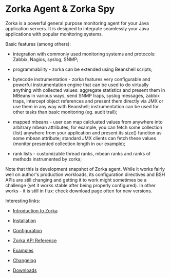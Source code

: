 
Zorka Agent & Zorka Spy
=======================

Zorka is a powerful general purpose monitoring agent for your Java application servers. It is designed to
integrate seamlessly your Java applications with popular monitoring systems.

Basic features (among others):

* integration with commonly used monitoring systems and protocols: Zabbix, Nagios, syslog, SNMP;

* programmability - zorka can be extended using Beanshell scripts;

* bytecode instrumentation - zorka features very configurable and powerful instrumentation engine that can be used to
do virtually anything with collected values: aggregate statistics and present them in MBeans in various ways, send SNMP
traps, syslog messages, zabbix traps, intercept object references and present them directly via JMX or use them in any
way with Beanshell; instrumentation can be used for other tasks than basic monitoring (eg. audit trail);

* mapped mbeans - user can map calcluated values from anywhere into arbitrary mbean attributes; for example, you can
fetch some collection (list) anywhere from your application and present its size() function as some mbean attribute;
standard JMX clients can fetch these values (monitor presented collection length in our example);

* rank lists - customizable thread ranks, mbean ranks and ranks of methods instrumented by zorka;


Note that this is development snapshot of Zorka agent. While it works fairly well on author's production workloads,
its configuration directives and BSH APIs are still changing and getting it to work might sometimes be a challenge
(yet it works stable after being properly configured). In other works - it is still in flux: check download page often
for new versions.


Interesting links:

* [Introduction to Zorka](https://github.com/jitlogic/zorka/wiki/Intro)

* [Installation](https://github.com/jitlogic/zorka/wiki/Installation)

* [Configuration](https://github.com/jitlogic/zorka/wiki/Configuring-Zorka)

* [Zorka API Reference](https://github.com/jitlogic/zorka/wiki/Zorka-API-reference)

* [Examples](https://github.com/jitlogic/zorka/wiki/Examples)

* [Changelog](https://github.com/jitlogic/zorka/wiki/CHANGES)

* [Downloads](https://github.com/jitlogic/zorka/downloads)


